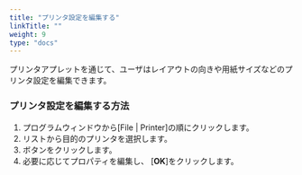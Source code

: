 ```yaml
---
title: "プリンタ設定を編集する"
linkTitle: ""
weight: 9
type: "docs"
---
```



プリンタアプレットを通じて、ユーザはレイアウトの向きや用紙サイズなどのプリンタ設定を編集できます。

### プリンタ設定を編集する方法

1. プログラムウィンドウから[File | Printer]の順にクリックします。
2. リストから目的のプリンタを選択します。
3. ボタンをクリックします。
4. 必要に応じてプロパティを編集し、 [**OK**]をクリックします。